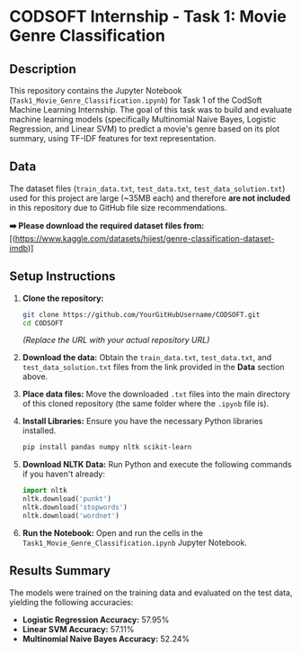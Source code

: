 # CODSOFT Internship - Task 1: Movie Genre Classification

## Description

This repository contains the Jupyter Notebook (`Task1_Movie_Genre_Classification.ipynb`) for Task 1 of the CodSoft Machine Learning Internship. The goal of this task was to build and evaluate machine learning models (specifically Multinomial Naive Bayes, Logistic Regression, and Linear SVM) to predict a movie's genre based on its plot summary, using TF-IDF features for text representation.

## Data

The dataset files (`train_data.txt`, `test_data.txt`, `test_data_solution.txt`) used for this project are large (~35MB each) and therefore **are not included** in this repository due to GitHub file size recommendations.

**➡️ Please download the required dataset files from:**
[(https://www.kaggle.com/datasets/hijest/genre-classification-dataset-imdb)]

## Setup Instructions

1.  **Clone the repository:**

    ```bash
    git clone https://github.com/YourGitHubUsername/CODSOFT.git
    cd CODSOFT
    ```

    _(Replace the URL with your actual repository URL)_

2.  **Download the data:** Obtain the `train_data.txt`, `test_data.txt`, and `test_data_solution.txt` files from the link provided in the **Data** section above.

3.  **Place data files:** Move the downloaded `.txt` files into the main directory of this cloned repository (the same folder where the `.ipynb` file is).

4.  **Install Libraries:** Ensure you have the necessary Python libraries installed.

    ```bash
    pip install pandas numpy nltk scikit-learn
    ```

5.  **Download NLTK Data:** Run Python and execute the following commands if you haven't already:

    ```python
    import nltk
    nltk.download('punkt')
    nltk.download('stopwords')
    nltk.download('wordnet')
    ```

6.  **Run the Notebook:** Open and run the cells in the `Task1_Movie_Genre_Classification.ipynb` Jupyter Notebook.

## Results Summary

The models were trained on the training data and evaluated on the test data, yielding the following accuracies:

- **Logistic Regression Accuracy:** 57.95%
- **Linear SVM Accuracy:** 57.11%
- **Multinomial Naive Bayes Accuracy:** 52.24%

